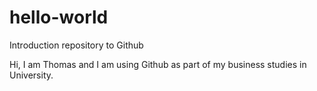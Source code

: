 # hello-world
Introduction repository to Github

Hi, I am Thomas and I am using Github as part of my business studies in University.
